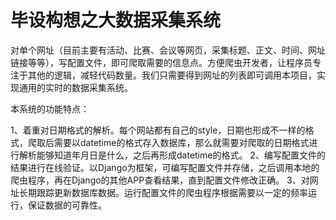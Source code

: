 # 毕设构想之大数据采集系统
对单个网址（目前主要有活动、比赛、会议等网页，采集标题、正文、时间、网址链接等等），写配置文件，即可爬取需要的信息点。方便爬虫开发者，让程序员专注于其他的逻辑，减轻代码数量。我们只需要得到网址的列表即可调用本项目，实现通用的实时的数据采集系统。

本系统的功能特点：

1、着重对日期格式的解析。每个网站都有自己的style，日期也形成不一样的格式，爬取后需要以datetime的格式存入数据库，那么就需要对爬取的日期格式进行解析能够知道年月日是什么，之后再形成datetime的格式。
2、编写配置文件的结果进行在线验证。以Django为框架，可编写配置文件并存储，之后调用本地的爬虫程序，再在Django的其他APP查看结果，直到配置文件修改正确。
3、对网址长期跟踪更新数据库数据。运行配置文件的爬虫程序根据需要以一定的频率运行，保证数据的可靠性。
